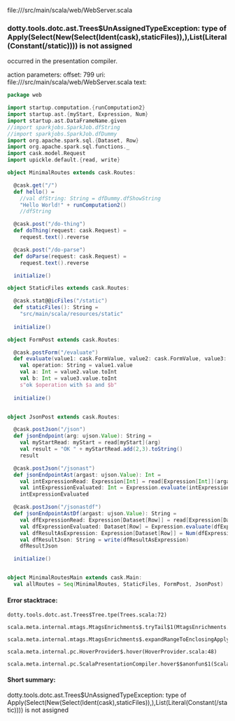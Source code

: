 file://<WORKSPACE>/src/main/scala/web/WebServer.scala
### dotty.tools.dotc.ast.Trees$UnAssignedTypeException: type of Apply(Select(New(Select(Ident(cask),staticFiles)),<init>),List(Literal(Constant(/static)))) is not assigned

occurred in the presentation compiler.

action parameters:
offset: 799
uri: file://<WORKSPACE>/src/main/scala/web/WebServer.scala
text:
```scala
package web

import startup.computation.{runComputation2}
import startup.ast.{myStart, Expression, Num}
import startup.ast.DataFrameName.given
//import sparkjobs.SparkJob.dfString
//import sparkjobs.SparkJob.dfDummy
import org.apache.spark.sql.{Dataset, Row}
import org.apache.spark.sql.functions._
import cask.model.Request
import upickle.default.{read, write}

object MinimalRoutes extends cask.Routes:

  @cask.get("/")
  def hello() =
    //val dfString: String = dfDummy.dfShowString
    "Hello World!" + runComputation2()
    //dfString

  @cask.post("/do-thing")
  def doThing(request: cask.Request) =
    request.text().reverse

  @cask.post("/do-parse")
  def doParse(request: cask.Request) =
    request.text().reverse

  initialize()

object StaticFiles extends cask.Routes:

  @cask.stat@@icFiles("/static")
  def staticFiles(): String =
    "src/main/scala/resources/static"
  
  initialize()

object FormPost extends cask.Routes:

  @cask.postForm("/evaluate")
  def evaluate(value1: cask.FormValue, value2: cask.FormValue, value3: cask.FormValue): String =
    val operation: String = value1.value
    val a: Int = value2.value.toInt
    val b: Int = value3.value.toInt
    s"ok $operation with $a and $b"
  
  initialize()


object JsonPost extends cask.Routes:

  @cask.postJson("/json")
  def jsonEndpoint(arg: ujson.Value): String =
    val myStartRead: myStart = read[myStart](arg)
    val result = "OK " + myStartRead.add(2,3).toString()
    result

  @cask.postJson("/jsonast")
  def jsonEndpointAst(argast: ujson.Value): Int =
    val intExpressionRead: Expression[Int] = read[Expression[Int]](argast)
    val intExpressionEvaluated: Int = Expression.evaluate(intExpressionRead)
    intExpressionEvaluated

  @cask.postJson("/jsonastdf")
  def jsonEndpointAstDf(argast: ujson.Value): String =
    val dfExpressionRead: Expression[Dataset[Row]] = read[Expression[Dataset[Row]]](argast)
    val dfExpressionEvaluated: Dataset[Row] = Expression.evaluate(dfExpressionRead)
    val dfResultAsExpression: Expression[Dataset[Row]] = Num(dfExpressionEvaluated)
    val dfResultJson: String = write(dfResultAsExpression)
    dfResultJson

  initialize()


object MinimalRoutesMain extends cask.Main:
  val allRoutes = Seq(MinimalRoutes, StaticFiles, FormPost, JsonPost)
```



#### Error stacktrace:

```
dotty.tools.dotc.ast.Trees$Tree.tpe(Trees.scala:72)
	scala.meta.internal.mtags.MtagsEnrichments$.tryTail$1(MtagsEnrichments.scala:262)
	scala.meta.internal.mtags.MtagsEnrichments$.expandRangeToEnclosingApply(MtagsEnrichments.scala:279)
	scala.meta.internal.pc.HoverProvider$.hover(HoverProvider.scala:48)
	scala.meta.internal.pc.ScalaPresentationCompiler.hover$$anonfun$1(ScalaPresentationCompiler.scala:329)
```
#### Short summary: 

dotty.tools.dotc.ast.Trees$UnAssignedTypeException: type of Apply(Select(New(Select(Ident(cask),staticFiles)),<init>),List(Literal(Constant(/static)))) is not assigned